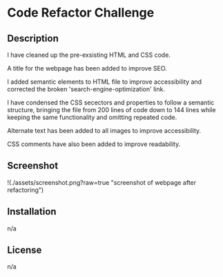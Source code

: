 # Code Refactor Challenge

## Description

I have cleaned up the pre-exsisting HTML and CSS code.

A title for the webpage has been added to improve SEO.

I added semantic elements to HTML file to improve accessibility and corrected the broken 'search-engine-optimization' link.

I have condensed the CSS secectors and properties to follow a semantic structure, bringing the file from 200 lines of code down to 144 lines while keeping the same functionality and omitting repeated code.

Alternate text has been added to all images to improve accessibility.

CSS comments have also been added to improve readability.

## Screenshot

!(./assets/screenshot.png?raw=true "screenshot of webpage after refactoring")

## Installation

n/a

## License

n/a
